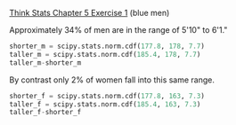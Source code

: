 [Think Stats Chapter 5 Exercise 1](http://greenteapress.com/thinkstats2/html/thinkstats2006.html#toc50) (blue men)

Approximately 34% of men are in the range of 5'10" to 6'1."

```python
shorter_m = scipy.stats.norm.cdf(177.8, 178, 7.7)
taller_m = scipy.stats.norm.cdf(185.4, 178, 7.7)
taller_m-shorter_m
```

By contrast only 2% of women fall into this same range.

```python
shorter_f = scipy.stats.norm.cdf(177.8, 163, 7.3)
taller_f = scipy.stats.norm.cdf(185.4, 163, 7.3)
taller_f-shorter_f
```

